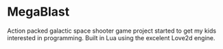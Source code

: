 # MegaBlast
Action packed galactic space shooter game project started to get my kids interested in programming. Built in Lua using the excelent Love2d engine.

